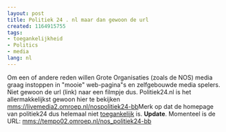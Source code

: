 ```yaml
---
layout: post
title: Politiek 24 . nl maar dan gewoon de url
created: 1164915755
tags:
- toegankelijkheid
- Politics
- media
lang: nl
---
```

Om een of andere reden willen Grote Organisaties (zoals de NOS) media graag instoppen in "mooie" web-pagina"s en zelfgebouwde media spelers. Niet gewoon de url (link) naar een filmpje dus. Politiek24.nl is het allermakkelijkst gewoon hier te bekijken [mms://livemedia2.omroep.nl/nospolitiek24-bb](mms://livemedia2.omroep.nl/nospolitiek24-bb)Merk op dat de homepage van politiek24 dus helemaal niet [toegankelijk](http://www.drempelsweg.nl/) is. **Update**. Momenteel is de URL: [mms://tempo02.omroep.nl/nos_politiek24-bb](mms://tempo02.omroep.nl/nos_politiek24-bb)
